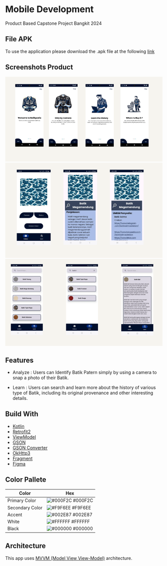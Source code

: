 # Mobile Development

Product Based Capstone Project Bangkit 2024

## File APK

To use the application please download the .apk file at the following [link](https://drive.google.com/file/d/1eabL50OYK5P7HLiU7dKNOcwhQxOcV-CP/view?usp=sharing)

## Screenshots Product

<img width="500" alt="user  interface" src="https://github.com/Batikpedia-id/batikpedia-mobdev/blob/main/1.png">
<img width="500" alt="user  interface" src="https://github.com/Batikpedia-id/batikpedia-mobdev/blob/main/2.png">
<img width="500" alt="user  interface" src="https://github.com/Batikpedia-id/batikpedia-mobdev/blob/main/3.png">

## Features

- Analyze :
Users can Identify Batik Patern simply by using a camera to snap a photo of their Batik.

- Learn :
Users can search and learn more about the history of various type of Batik, including its original provenance and other interesting details.

## Build With

- [Kotlin](https://kotlinlang.org/)
- [Retrofit2](https://kotlinlang.org/)
- [ViewModel](https://developer.android.com/topic/libraries/architecture/viewmodel)
- [GSON](https://github.com/google/gson)
- [GSON Converter](https://github.com/square/retrofit/tree/master/retrofit-converters/gson)
- [OkHttp3](https://square.github.io/okhttp/)
- [Fragment](https://developer.android.com/guide/fragments?hl=id)
- [Figma](https://www.figma.com/)

## Color Pallete

| Color             | Hex                                                                |
| ----------------- | ------------------------------------------------------------------ |
| Primary Color | ![#000F2C](https://via.placeholder.com/10/000F2C?text=+) #000F2C |
| Secondary Color | ![#F9F6EE](https://via.placeholder.com/10/F9F6EE?text=+) #F9F6EE |
| Accent | ![#002E87](https://via.placeholder.com/10/002E87?text=+) #002E87 |
| White | ![#FFFFFF](https://via.placeholder.com/10/FFFFFF?text=+) #FFFFFF |
| Black | ![#000000](https://via.placeholder.com/10/000000?text=+) #000000 |

## Architecture
This app uses [MVVM (Model View View-Model)](https://developer.android.com/topic/architecture#recommended-app-arch) architecture.
